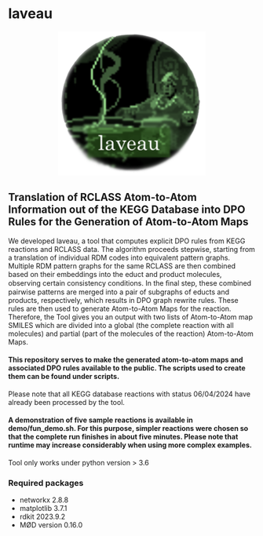 

# laveau 

<p align="center">
<img src="./Logo.png" width="300"/>
</p>

## Translation of RCLASS Atom-to-Atom Information out of the KEGG Database into DPO Rules for the Generation of Atom-to-Atom Maps

We developed laveau, a tool that computes explicit DPO rules from KEGG reactions and RCLASS data. The algorithm proceeds stepwise, starting from a translation of individual RDM codes into equivalent pattern graphs. Multiple RDM pattern graphs for the same RCLASS are then combined based on their embeddings into the educt and product molecules, observing certain consistency conditions. In the ﬁnal step, these combined pairwise patterns are merged into a pair of subgraphs of educts and products, respectively, which results in DPO graph rewrite rules. These rules are then used to generate Atom-to-Atom Maps for the reaction. Therefore, the Tool gives you an output with two lists of Atom-to-Atom map SMILES which are divided into a global (the complete reaction with all molecules) and partial (part of the molecules of the reaction) Atom-to-Atom Maps.

#### This repository serves to make the generated atom-to-atom maps and associated DPO rules available to the public. The scripts used to create them can be found under scripts.

Please note that all KEGG database reactions with status 06/04/2024 have already been processed by the tool. 

#### A demonstration of five sample reactions is available in demo/fun_demo.sh. For this purpose, simpler reactions were chosen so that the complete run finishes in about five minutes. Please note that runtime may increase considerably when using more complex examples.

Tool only works under python version > 3.6 

### Required packages

* networkx 2.8.8
* matplotlib 3.7.1
* rdkit 2023.9.2
* MØD version 0.16.0


